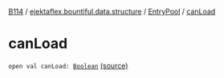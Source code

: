 [B114](../../index.md) / [ejektaflex.bountiful.data.structure](../index.md) / [EntryPool](index.md) / [canLoad](./can-load.md)

# canLoad

`open val canLoad: `[`Boolean`](https://kotlinlang.org/api/latest/jvm/stdlib/kotlin/-boolean/index.html) [(source)](https://github.com/ejektaflex/Bountiful/tree/develop/src/main/kotlin/ejektaflex/bountiful/data/structure/EntryPool.kt#L19)